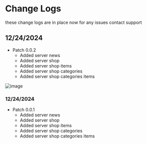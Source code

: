 # Change Logs

these change logs are in place now for any issues contact support

## 12/24/2024

- Patch 0.0.2
  - Added server news
  - Added server shop
  - Added server shop items
  - Added server shop categories
  - Added server shop categories items

![image](https://raw.githubusercontent.com/WSroleplay/wsrp-launcher-assets/main/change-logs-imgs/0.0.2.jpg)

### 12/24/2024

- Patch 0.0.1
  - Added server news
  - Added server shop
  - Added server shop items
  - Added server shop categories
  - Added server shop categories items

